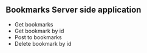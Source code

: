 ## Bookmarks Server side application

- Get bookmarks
- Get bookmark by id
- Post to bookmarks
- Delete bookmark by id
